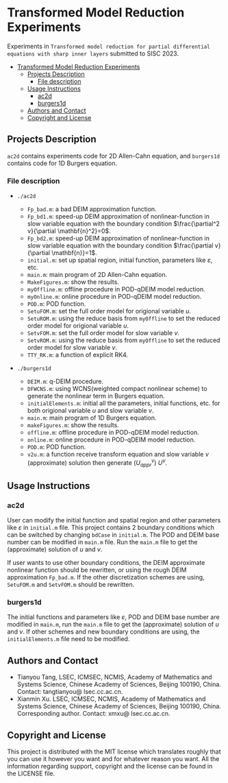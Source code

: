 # Transformed Model Reduction Experiments
  Experiments in `Transformed model reduction for partial differential equations with sharp inner layers` submitted to SISC 2023.
- [Transformed Model Reduction Experiments](#transformed-model-reduction-experiments)
  - [Projects Description](#projects-description)
    - [File description](#file-description)
  - [Usage Instructions](#usage-instructions)
    - [ac2d](#ac2d)
    - [burgers1d](#burgers1d)
  - [Authors and Contact](#authors-and-contact)
  - [Copyright and License](#copyright-and-license)

## Projects Description  
  `ac2d` contains experiments code for 2D Allen-Cahn equation, and `burgers1d` contains code for 1D Burgers equation. 
### File description
- `./ac2d`
  - `Fp_bad.m`: a bad DEIM approximation function.
  - `Fp_bd1.m`: speed-up DEIM approximation of nonlinear-function in slow variable equation with the boundary condition $\frac{\partial^2 v}{\partial \mathbf{n}^2}=0$. 
  - `Fp_bd2.m`: speed-up DEIM approximation of nonlinear-function in slow variable equation with the boundary condition $\frac{\partial v}{\partial \mathbf{n}}=1$.
  - `initial.m`: set up spatial region, initial function, parameters like $\varepsilon$, etc.
  - `main.m`: main program of 2D Allen-Cahn equation.
  - `MakeFigures.m`: show the results.
  - `myOffline.m`: offline procedure in POD-qDEIM model reduction.
  - `myOnline.m`: online procedure in POD-qDEIM model reduction.
  - `POD.m`: POD function.
  - `SetuFOM.m`: set the full order model for origional variable $u$.
  - `SetuROM.m`: using the reduce basis from `myOffline` to set the reduced order model for origional variable $u$.
  - `SetvFOM.m`: set the full order model for slow variable $v$.
  - `SetvROM.m`: using the reduce basis from `myOffline` to set the reduced order model for slow variable $v$.
  - `TTY_RK.m`: a function of explicit RK4. 

- `./burgers1d`
  - `DEIM.m`: q-DEIM procedure.
  - `DFWCNS.m`: using WCNS(weighted compact nonlinear scheme) to generate the nonlinear term in Burgers equation.
  - `initialElements.m`: initial all the parameters, initial functions, etc. for both origional variable $u$ and slow variable $v$.
  - `main.m`: main program of 1D Burgers equation.
  - `makeFigures.m`: show the results.
  - `offline.m`: offline procedure in POD-qDEIM model reduction.
  - `online.m`: online procedure in POD-qDEIM model reduction.
  - `POD.m`: POD function.
  - `v2u.m`: a function receive transform equation and slow variable $v$ (approximate) solution then generate ($U^v_{appr}$) $U^v$.
## Usage Instructions  

### ac2d
  User can modify the initial function and spatial region and other parameters like $\varepsilon$ in `initial.m` file. This project contains 2 boundary conditions which can be switched by changing `bdCase` in `initial.m`. The POD and DEIM base number can be modified in `main.m` file. Run the `main.m` file to get the (approximate) solution of $u$ and $v$.

  If user wants to use other boundary conditions, the DEIM approximate nonlinear function should be rewritten, or using the rough DEIM approximation `Fp_bad.m`. If the other discretization schemes are using, `SetuFOM.m` and `SetvFOM.m` should be rewritten. 
  
### burgers1d
  The initial functions and parameters like $\varepsilon$, POD and DEIM base number are modified in `main.m`, run the `main.m` file to get the (approximate) solution of $u$ and $v$. If other schemes and new boundary conditions are using, the `initialElements.m` file need to be modified. 
  
## Authors and Contact
  - Tianyou Tang, LSEC, ICMSEC, NCMIS,  Academy of Mathematics and Systems Science, Chinese Academy of Sciences, Beijing 100190, China. Contact: tangtianyou@ lsec.cc.ac.cn. 
  - Xianmin Xu. LSEC, ICMSEC, NCMIS,  Academy of Mathematics and Systems Science, Chinese Academy of Sciences, Beijing 100190, China. Corresponding author. Contact: xmxu@ lsec.cc.ac.cn. 
## Copyright and License
This project is distributed with the MIT license which translates roughly that you can use it however you want and for whatever reason you want. All the information regarding support, copyright and the license can be found in the LICENSE file.
